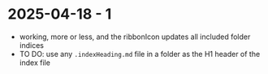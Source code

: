 # 2025-04-18 - 1

- working, more or less, and the ribbonIcon updates all included folder indices
- TO DO: use any `.indexHeading.md` file in a folder as the H1 header of the index file  

